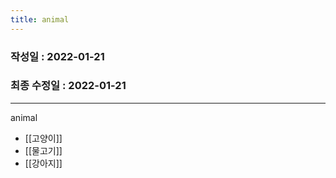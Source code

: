 ```yaml
---
title: animal
---
```

### 작성일 : 2022-01-21 
### 최종 수정일 : 2022-01-21
----

animal

- [[고양이]]
- [[물고기]]
- [[강아지]]
